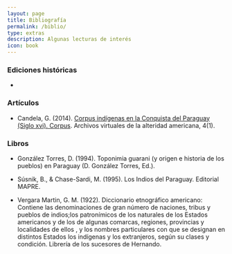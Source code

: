 ```yaml
---
layout: page
title: Bibliografía
permalink: /biblio/
type: extras
description: Algunas lecturas de interés
icon: book
---
```



### Ediciones históricas 

* 


### Artículos

* Candela, G. (2014). [Corpus indígenas en la Conquista del Paraguay (Siglo xvi). Corpus](https://doi.org/10.4000/corpusarchivos.718). Archivos virtuales de la alteridad americana, 4(1). 

### Libros

* González Torres, D. (1994). Toponimia guarani (y origen e historia de los pueblos) en Paraguay (D. González Torres, Ed.).

* Súsnik, B., & Chase-Sardi, M. (1995). Los Indios del Paraguay. Editorial MAPRE.

* Vergara Martin, G. M. (1922). Diccionario etnográfico americano: Contiene las denominaciones de gran número de naciones, tribus y pueblos de indios;los patronímicos de los naturales de los Estados americanos y de los de algunas comarcas, regiones, provincias y localidades de ellos , y los nombres particulares con que se designan en distintos Estados los indígenas y los extranjeros, según su clases y condición. Librería de los sucesores de Hernando.


